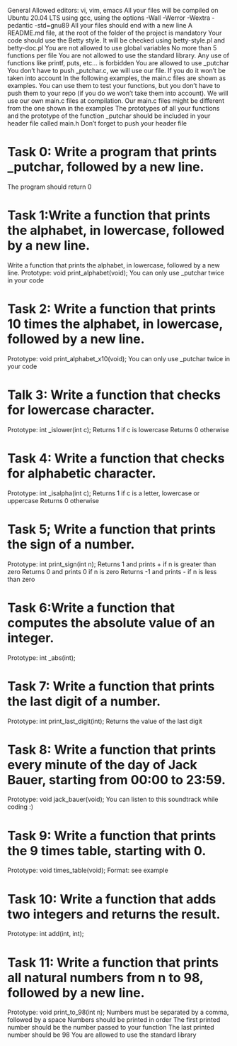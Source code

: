 General
Allowed editors: vi, vim, emacs
All your files will be compiled on Ubuntu 20.04 LTS using gcc, using the options -Wall -Werror -Wextra -pedantic -std=gnu89
All your files should end with a new line
A README.md file, at the root of the folder of the project is mandatory
Your code should use the Betty style. It will be checked using betty-style.pl and betty-doc.pl
You are not allowed to use global variables
No more than 5 functions per file
You are not allowed to use the standard library. Any use of functions like printf, puts, etc… is forbidden
You are allowed to use _putchar
You don’t have to push _putchar.c, we will use our file. If you do it won’t be taken into account
In the following examples, the main.c files are shown as examples. You can use them to test your functions, but you don’t have to push them to your repo (if you do we won’t take them into account). We will use our own main.c files at compilation. Our main.c files might be different from the one shown in the examples
The prototypes of all your functions and the prototype of the function _putchar should be included in your header file called main.h
Don’t forget to push your header file

# Task 0: Write a program that prints _putchar, followed by a new line.
The program should return 0

# Task 1:Write a function that prints the alphabet, in lowercase, followed by a new line.
Write a function that prints the alphabet, in lowercase, followed by a new line.
Prototype: void print_alphabet(void);
You can only use _putchar twice in your code

# Task 2: Write a function that prints 10 times the alphabet, in lowercase, followed by a new line.
Prototype: void print_alphabet_x10(void);
You can only use _putchar twice in your code

# Talk 3: Write a function that checks for lowercase character.
Prototype: int _islower(int c);
Returns 1 if c is lowercase
Returns 0 otherwise

# Task 4: Write a function that checks for alphabetic character.
Prototype: int _isalpha(int c);
Returns 1 if c is a letter, lowercase or uppercase
Returns 0 otherwise

# Task 5; Write a function that prints the sign of a number.
Prototype: int print_sign(int n);
Returns 1 and prints + if n is greater than zero
Returns 0 and prints 0 if n is zero
Returns -1 and prints - if n is less than zero

# Task 6:Write a function that computes the absolute value of an integer.
Prototype: int _abs(int);

# Task 7: Write a function that prints the last digit of a number.
Prototype: int print_last_digit(int);
Returns the value of the last digit

# Task 8: Write a function that prints every minute of the day of Jack Bauer, starting from 00:00 to 23:59.
Prototype: void jack_bauer(void);
You can listen to this soundtrack while coding :)

# Task 9: Write a function that prints the 9 times table, starting with 0.
Prototype: void times_table(void);
Format: see example

# Task 10: Write a function that adds two integers and returns the result.
Prototype: int add(int, int);

# Task 11: Write a function that prints all natural numbers from n to 98, followed by a new line.
Prototype: void print_to_98(int n);
Numbers must be separated by a comma, followed by a space
Numbers should be printed in order
The first printed number should be the number passed to your function
The last printed number should be 98
You are allowed to use the standard library

